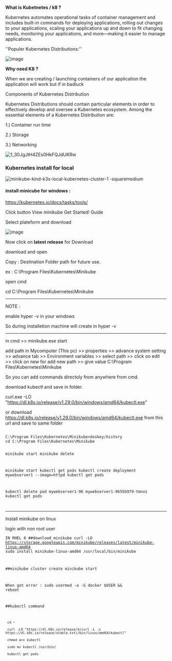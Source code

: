 **What is Kubetnetes / k8 ?**

Kubernetes automates operational tasks of container management and includes built-in commands for deploying applications, rolling out changes to your applications, scaling your applications up and down to fit changing needs, monitoring your applications, and more—making it easier to manage applications.

''Populer Kubernetes Distributions:''

![image](https://github.com/kmahendra999/Kubernetes/assets/9668316/c685214a-194e-49fb-9731-c0338913f0bd)

**Why need K8 ?**

When we are creating / launching containers of our application the application will work but if in badluck


Components of Kubernetes Distribution

Kubernetes Distributions should contain particular elements in order to effectively develop and oversee a Kubernetes ecosystem. Among the essential elements of a Kubernetes Distribution are:

1.) Container run time

2.) Storage

3.) Networking


![1_30JgJtH4ZEs0HkFQJdUKRw](https://github.com/kmahendra999/Kubernetes/assets/9668316/13401d94-2b64-40c7-bdb7-a64d845892d8)

### Kubernetes install for local

![minikube-kind-k3s-local-kubernetes-cluster-1 -squaremedium](https://github.com/kmahendra999/Kubernetes/assets/9668316/70ffc2e0-f758-472f-9c7a-0d874c674c06)


#### install minicube for windows :

https://kubernetes.io/docs/tasks/tools/

Click button View minikube Get Started! Guide

Select plateform and download

![image](https://github.com/kmahendra999/Kubernetes/assets/9668316/a89f0d0d-a2ee-4c90-8581-c0403ad383c2)

Now click on **latest release** for Download

download and open

Copy : Destination Folder path for future use.

ex : C:\Program Files\Kubernetes\Minikube

open cmd 

cd C:\Program Files\Kubernetes\Minikube

----
NOTE :

enable hyper -v in your windows 

So during installetion machine will create in hyper -v

----

in cmd >> minikube.ese start

add path in Mycomputer (This pc) >> properties >> advance system setting >> advance tab >> Environment variables >> select path >> click on edit >>  click on new for add new path >> give value C:\Program Files\Kubernetes\Minikube

So you can add commands directoly from anywhere from cmd.

download kubectl and save in folder.

curl.exe -LO "https://dl.k8s.io/release/v1.29.0/bin/windows/amd64/kubectl.exe"

or download https://dl.k8s.io/release/v1.29.0/bin/windows/amd64/kubectl.exe from this url and save to same folder

<code>
C:\Program Files\Kubernetes\Minikube>doskey/history
cd C:\Program Files\Kubernetes\Minikube

minikube start
minikube delete
  
minikube start
kubectl get pods
kubectl create deployment mywebserver1 --image=httpd
kubectl get pods

kubectl delete pod mywebserver1-96 mywebserver1-9655b979-tmnxs
kubectl get pods

</code>

******************

Install minikube on linux

login with non root user

<code>IN RHEL 8
##download minikube
  curl -LO https://storage.googleapis.com/minikube/releases/latest/minikube-linux-amd64
sudo install minikube-linux-amd64 /usr/local/bin/minikube

##minikube cluster create
minikube start

When got error : sudo usermod -a -G docker $USER && reboot

##kubectl command


     cd ~
   
     curl -LO "https://dl.k8s.io/release/$(curl -L -s https://dl.k8s.io/release/stable.txt)/bin/linux/amd64/kubectl"
   
     chmod a+x kubectl 
    
     sudo mv kubectl /usr/bin/
  
     kubectl get pods

</code>

